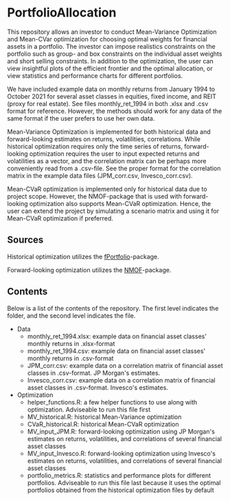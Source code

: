# PortfolioAllocation
This repository allows an investor to conduct Mean-Variance Optimization and Mean-CVar optimization for choosing optimal weights for financial assets in a portfolio. The investor can impose realistics constraints on the portfolio such as group- and box constraints on the individual asset weights and short selling constraints. In addition to the optimization, the user can view insightful plots of the efficient frontier and the optimal allocation, or view statistics and performance charts for different portfolios.

We have included example data on monthly returns from January 1994 to October 2021 for several asset classes in equities, fixed income, and REIT (proxy for real estate). See files monthly_ret_1994 in both .xlsx and .csv format for reference. However, the methods should work for any data of the same format if the user prefers to use her own data. 

Mean-Variance Optimization is implemented for both historical data and forward-looking estimates on returns, volatilities, correlations. While historical optimization requires only the time series of returns, forward-looking optimization requires the user to input expected returns and volatilities as a vector, and the correlation matrix can be perhaps more conveniently read from a .csv-file. See the proper format for the correlation matrix in the example data files (JPM_corr.csv, Invesco_corr.csv).

Mean-CVaR optimization is implemented only for historical data due to project scope. However, the NMOF-package that is used with forward-looking optimization also supports Mean-CVaR optimization. Hence, the user can extend the project by simulating a scenario matrix and using it for Mean-CVaR optimization if preferred.

## Sources

Historical optimization utilizes the [fPortfolio](https://cran.r-project.org/web/packages/fPortfolio/index.html)-package.

Forward-looking optimization utilizes the [NMOF](https://cran.r-project.org/web/packages/NMOF/index.html)-package.

## Contents

Below is a list of the contents of the repository. The first level indicates the folder, and the second level indicates the file.

- Data
  - monthly_ret_1994.xlsx: example data on financial asset classes' monthly returns in .xlsx-format
  - monthly_ret_1994.csv: example data on financial asset classes' monthly returns in .csv-format
  - JPM_corr.csv: example data on a correlation matrix of financial asset classes in .csv-format. JP Morgan's estimates.
  - Invesco_corr.csv: example data on a correlation matrix of financial asset classes in .csv-format. Invesco's estimates.
- Optimization
  - helper_functions.R: a few helper functions to use along with optimization. Adviseable to run this file first
  - MV_historical.R: historical Mean-Variance optimization
  - CVaR_historical.R: historical Mean-CVaR optimization
  - MV_input_JPM.R: forward-looking optimization using JP Morgan's estimates on returns, volatilities, and correlations of several financial asset classes
  - MV_input_Invesco.R: forward-looking optimization using Invesco's estimates on returns, volatilities, and correlations of several financial asset classes
  - portfolio_metrics.R: statistics and performance plots for different portfolios. Adviseable to run this file last because it uses the optimal portfolios obtained from the historical optimization files by default

